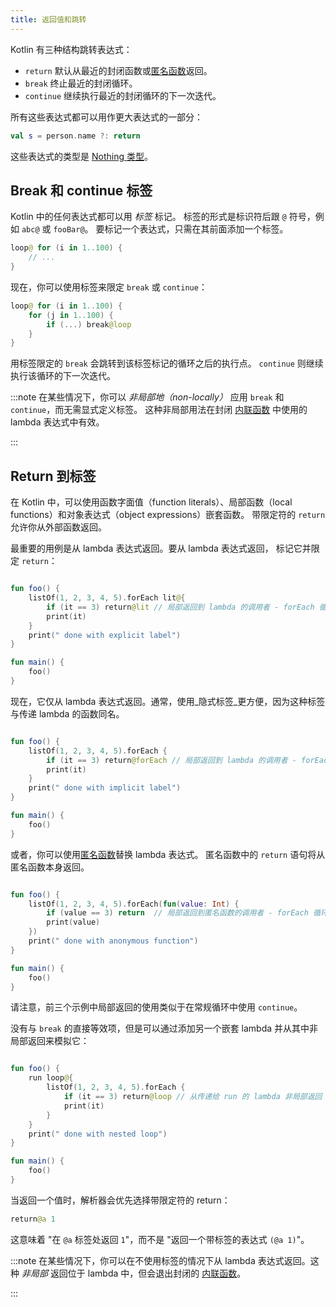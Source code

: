 ```yaml
---
title: 返回值和跳转
---
```

Kotlin 有三种结构跳转表达式：

* `return` 默认从最近的封闭函数或[匿名函数](lambdas#anonymous-functions)返回。
* `break` 终止最近的封闭循环。
* `continue` 继续执行最近的封闭循环的下一次迭代。

所有这些表达式都可以用作更大表达式的一部分：

```kotlin
val s = person.name ?: return
```

这些表达式的类型是 [Nothing 类型](exceptions#the-nothing-type)。

## Break 和 continue 标签

Kotlin 中的任何表达式都可以用 _标签_ 标记。
标签的形式是标识符后跟 `@` 符号，例如 `abc@` 或 `fooBar@`。
要标记一个表达式，只需在其前面添加一个标签。

```kotlin
loop@ for (i in 1..100) {
    // ...
}
```

现在，你可以使用标签来限定 `break` 或 `continue`：

```kotlin
loop@ for (i in 1..100) {
    for (j in 1..100) {
        if (...) break@loop
    }
}
```

用标签限定的 `break` 会跳转到该标签标记的循环之后的执行点。
`continue` 则继续执行该循环的下一次迭代。

:::note
在某些情况下，你可以 *非局部地（non-locally）* 应用 `break` 和 `continue`，而无需显式定义标签。
这种非局部用法在封闭 [内联函数](inline-functions#break-and-continue) 中使用的 lambda 表达式中有效。

:::

## Return 到标签

在 Kotlin 中，可以使用函数字面值（function literals）、局部函数（local functions）和对象表达式（object expressions）嵌套函数。
带限定符的 `return` 允许你从外部函数返回。

最重要的用例是从 lambda 表达式返回。要从 lambda 表达式返回，
标记它并限定 `return`：

```kotlin

fun foo() {
    listOf(1, 2, 3, 4, 5).forEach lit@{
        if (it == 3) return@lit // 局部返回到 lambda 的调用者 - forEach 循环
        print(it)
    }
    print(" done with explicit label")
}

fun main() {
    foo()
}
```

现在，它仅从 lambda 表达式返回。通常，使用_隐式标签_更方便，因为这种标签
与传递 lambda 的函数同名。

```kotlin

fun foo() {
    listOf(1, 2, 3, 4, 5).forEach {
        if (it == 3) return@forEach // 局部返回到 lambda 的调用者 - forEach 循环
        print(it)
    }
    print(" done with implicit label")
}

fun main() {
    foo()
}
```

或者，你可以使用[匿名函数](lambdas#anonymous-functions)替换 lambda 表达式。
匿名函数中的 `return` 语句将从匿名函数本身返回。

```kotlin

fun foo() {
    listOf(1, 2, 3, 4, 5).forEach(fun(value: Int) {
        if (value == 3) return  // 局部返回到匿名函数的调用者 - forEach 循环
        print(value)
    })
    print(" done with anonymous function")
}

fun main() {
    foo()
}
```

请注意，前三个示例中局部返回的使用类似于在常规循环中使用 `continue`。

没有与 `break` 的直接等效项，但是可以通过添加另一个嵌套 lambda 并从其中非局部返回来模拟它：

```kotlin

fun foo() {
    run loop@{
        listOf(1, 2, 3, 4, 5).forEach {
            if (it == 3) return@loop // 从传递给 run 的 lambda 非局部返回
            print(it)
        }
    }
    print(" done with nested loop")
}

fun main() {
    foo()
}
```

当返回一个值时，解析器会优先选择带限定符的 return：

```kotlin
return@a 1
```

这意味着 "在 `@a` 标签处返回 `1`"，而不是 "返回一个带标签的表达式 `(@a 1)`"。

:::note
在某些情况下，你可以在不使用标签的情况下从 lambda 表达式返回。这种 *非局部* 返回位于
lambda 中，但会退出封闭的 [内联函数](inline-functions#returns)。

:::